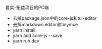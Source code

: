 君实-拓益项目的PC端

- 去掉package.json中的core-js和tui-editor
- 去掉markdown editor和tinymce
- yarn install
- yarn add core-js --save
- yarn run dev
